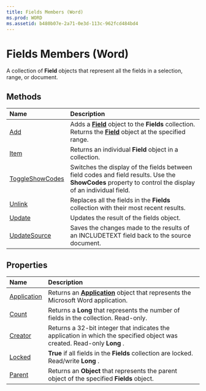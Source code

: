 ```yaml
---
title: Fields Members (Word)
ms.prod: WORD
ms.assetid: b480b07e-2a71-0e3d-113c-962fcd484bd4
---
```



# Fields Members (Word)
A collection of  **Field** objects that represent all the fields in a selection, range, or document.

## Methods



|**Name**|**Description**|
|:-----|:-----|
|[Add](fields-add-method-word.md)|Adds a  **[Field](field-object-word.md)** object to the **Fields** collection. Returns the **[Field](field-object-word.md)** object at the specified range.|
|[Item](fields-item-method-word.md)|Returns an individual  **Field** object in a collection.|
|[ToggleShowCodes](fields-toggleshowcodes-method-word.md)|Switches the display of the fields between field codes and field results. Use the  **ShowCodes** property to control the display of an individual field.|
|[Unlink](fields-unlink-method-word.md)|Replaces all the fields in the  **Fields** collection with their most recent results.|
|[Update](fields-update-method-word.md)|Updates the result of the fields object.|
|[UpdateSource](fields-updatesource-method-word.md)|Saves the changes made to the results of an INCLUDETEXT field back to the source document.|

## Properties



|**Name**|**Description**|
|:-----|:-----|
|[Application](fields-application-property-word.md)|Returns an  **[Application](application-object-word.md)** object that represents the Microsoft Word application.|
|[Count](fields-count-property-word.md)|Returns a  **Long** that represents the number of fields in the collection. Read-only.|
|[Creator](fields-creator-property-word.md)|Returns a 32-bit integer that indicates the application in which the specified object was created. Read-only  **Long** .|
|[Locked](fields-locked-property-word.md)| **True** if all fields in the **Fields** collection are locked. Read/write **Long** .|
|[Parent](fields-parent-property-word.md)|Returns an  **Object** that represents the parent object of the specified **Fields** object.|

